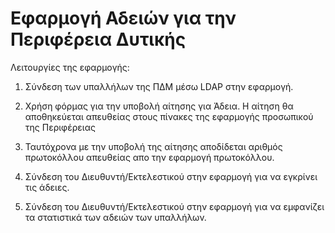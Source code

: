 # Εφαρμογή Αδειών για την Περιφέρεια Δυτικής

Λειτουργίες της εφαρμογής:

1. Σύνδεση των υπαλλήλων της ΠΔΜ μέσω LDAP στην εφαρμογή.

2. Χρήση φόρμας για την υποβολή αίτησης για Άδεια. Η αίτηση θα αποθηκεύεται απευθείας στους πίνακες της εφαρμογής προσωπικού της Περιφέρειας

3. Ταυτόχρονα με την υποβολή της αίτησης αποδίδεται αριθμός πρωτοκόλλου απευθείας απο την εφαρμογή πρωτοκόλλου.

4. Σύνδεση του Διευθυντή/Εκτελεστικού στην εφαρμογή για να εγκρίνει τις άδειες.

5. Σύνδεση του Διευθυντή/Εκτελεστικού στην εφαρμογή για να εμφανίζει τα στατιστικά των αδειών των υπαλλήλων.

